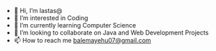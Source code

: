 - 👋 Hi, I’m lastas@
- 👀 I’m interested in Coding
- 🌱 I’m currently learning Computer Science
- 💞️ I’m looking to collaborate on Java and Web Development Projects
- 📫 How to reach me balemayehu07@gmail.com

<!---
Hilcbek/Hilcbek is a ✨ special ✨ repository because its `README.md` (this file) appears on your GitHub profile.
You can click the Preview link to take a look at your changes.
--->
